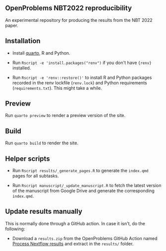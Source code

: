 ## OpenProblems NBT2022 reproducibility

An experimental repository for producing the results from the NBT 2022 paper.

## Installation

* Install [quarto](https://quarto.org), R and Python.

* Run `Rscript -e 'install.packages("renv")` if you don't have `{renv}` installed.

* Run `Rscript -e 'renv::restore()'` to install R and Python packages recorded in the renv lockfile (`renv.lock`) and Python requirements (`requirements.txt`).
  This might take a while.

## Preview

Run `quarto preview` to render a preview version of the site.

## Build

Run `quarto build` to render the site.

## Helper scripts

* Run `Rscript results/_generate_pages.R` to generate the `index.qmd` pages for all subtasks.

* Run `Rscript manuscript/_update_manuscript.R` to fetch the latest version of the manuscript from Google Drive and generate the corresponding `index.qmd`.

## Update results manually

This is normally done through a GitHub action. In case it isn't, do the following:

* Download a `results.zip` from the OpenProblems GitHub Action named [Process Nextflow results](https://github.com/openproblems-bio/openproblems/actions/workflows/process_results.yml) and extract in the `results/` folder. 